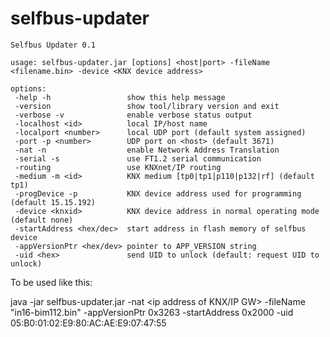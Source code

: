 # selfbus-updater

	Selfbus Updater 0.1

	usage: selfbus-updater.jar [options] <host|port> -fileName <filename.bin> -device <KNX device address>

	options:
	 -help -h                 show this help message
	 -version                 show tool/library version and exit
	 -verbose -v              enable verbose status output
	 -localhost <id>          local IP/host name
	 -localport <number>      local UDP port (default system assigned)
	 -port -p <number>        UDP port on <host> (default 3671)
	 -nat -n                  enable Network Address Translation
	 -serial -s               use FT1.2 serial communication
	 -routing                 use KNXnet/IP routing
	 -medium -m <id>          KNX medium [tp0|tp1|p110|p132|rf] (default tp1)
	 -progDevice -p           KNX device address used for programming (default 15.15.192)
	 -device <knxid>          KNX device address in normal operating mode (default none)
	 -startAddress <hex/dec>  start address in flash memory of selfbus device
	 -appVersionPtr <hex/dev> pointer to APP_VERSION string
	 -uid <hex>               send UID to unlock (default: request UID to unlock)


To be used like this:


java -jar selfbus-updater.jar -nat <ip address of KNX/IP GW> -fileName "in16-bim112.bin" -appVersionPtr 0x3263 -startAddress 0x2000 -uid 05:B0:01:02:E9:80:AC:AE:E9:07:47:55

